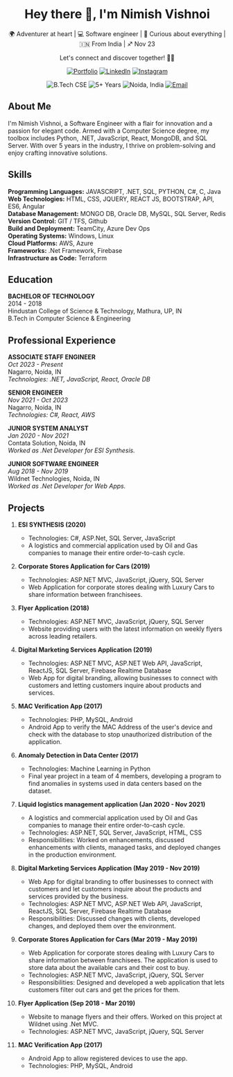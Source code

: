 <!--
**nimishvishnoi/nimishvishnoi** is a ✨ _special_ ✨ repository because its `README.md` (this file) appears on your GitHub profile.

Here are some ideas to get you started:

- 🔭 I’m currently working on ...
- 🌱 I’m currently learning ...
- 👯 I’m looking to collaborate on ...
- 🤔 I’m looking for help with ...
- 💬 Ask me about ...
- 📫 How to reach me: ...
- 😄 Pronouns: ...
- ⚡ Fun fact: ...
-->

<!-- Welcome Section -->
<div align="center">
  <h1>Hey there 👋, I'm Nimish Vishnoi</h1>
  <p>🌍 Adventurer at heart | 💻 Software engineer | 🤔 Curious about everything | 🇮🇳 From India | ♐️ Nov 23</p>
  <p>Let's connect and discover together! 🤝✨</p>
  <a href="https://nimishvishnoi.github.io"><img src="https://img.shields.io/badge/Portfolio-Visit-brightgreen" alt="Portfolio"/></a>
  <a href="https://www.linkedin.com/in/nimishvishnoi"><img src="https://img.shields.io/badge/LinkedIn-Connect-0077B5" alt="LinkedIn"/></a>
  <a href="https://www.instagram.com/nimishvishnoi"><img src="https://img.shields.io/badge/Instagram-Follow-ff69b4" alt="Instagram"/></a>
</div>

<!-- Badges Section -->
<p align="center">
  <img src="https://img.shields.io/badge/B.Tech-Computer%20Science%20%26%20Engineering-blue" alt="B.Tech CSE"/>
  <img src="https://img.shields.io/badge/Experience-5%20Years%202%20Months-brightgreen" alt="5+ Years"/>
  <img src="https://img.shields.io/badge/Location-Noida%2C%20India-orange" alt="Noida, India"/>
  <a href="mailto:nimish.vishnoi@rocketmail.com"><img src="https://img.shields.io/badge/Email-nimish.vishnoi%40gmail.com-important" alt="Email"/></a>
</p>

<!-- About Me Section -->
## About Me

I'm Nimish Vishnoi, a Software Engineer with a flair for innovation and a passion for elegant code. Armed with a Computer Science degree, my toolbox includes Python, .NET, JavaScript, React, MongoDB, and SQL Server. With over 5 years in the industry, I thrive on problem-solving and enjoy crafting innovative solutions.

<!-- Skills Section -->
## Skills

**Programming Languages:** JAVASCRIPT, .NET, SQL, PYTHON, C#, C, Java  
**Web Technologies:** HTML, CSS, JQUERY, REACT JS, BOOTSTRAP, API, ES6, Angular  
**Database Management:** MONGO DB, Oracle DB, MySQL, SQL Server, Redis  
**Version Control:** GIT / TFS, Github  
**Build and Deployment:** TeamCity, Azure Dev Ops  
**Operating Systems:** Windows, Linux  
**Cloud Platforms:** AWS, Azure  
**Frameworks:** .Net Framework, Firebase  
**Infrastructure as Code:** Terraform

<!-- Education Section -->
## Education

**BACHELOR OF TECHNOLOGY**  
2014 - 2018  
Hindustan College of Science & Technology, Mathura, UP, IN  
B.Tech in Computer Science & Engineering

<!-- Professional Experience Section -->
## Professional Experience

**ASSOCIATE STAFF ENGINEER**  
_Oct 2023 - Present_  
Nagarro, Noida, IN  
_Technologies: .NET, JavaScript, React, Oracle DB_

**SENIOR ENGINEER**  
_Nov 2021 - Oct 2023_  
Nagarro, Noida, IN  
_Technologies: C#, React, AWS_

**JUNIOR SYSTEM ANALYST**  
_Jan 2020 - Nov 2021_  
Contata Solution, Noida, IN  
_Worked as .Net Developer for ESI Synthesis._

**JUNIOR SOFTWARE ENGINEER**  
_Aug 2018 - Nov 2019_  
Wildnet Technologies, Noida, IN  
_Worked as .Net Developer for Web Apps._

<!-- Project Section -->
## Projects

1. **ESI SYNTHESIS (2020)**
   - Technologies: C#, ASP.Net, SQL Server, JavaScript
   - A logistics and commercial application used by Oil and Gas companies to manage their entire order-to-cash cycle.

2. **Corporate Stores Application for Cars (2019)**
   - Technologies: ASP.NET MVC, JavaScript, jQuery, SQL Server
   - Web Application for corporate stores dealing with Luxury Cars to share information between franchisees.

3. **Flyer Application (2018)**
   - Technologies: ASP.NET MVC, JavaScript, jQuery, SQL Server
   - Website providing users with the latest information on weekly flyers across leading retailers.

4. **Digital Marketing Services Application (2019)**
   - Technologies: ASP.NET MVC, ASP.NET Web API, JavaScript, ReactJS, SQL Server, Firebase Realtime Database
   - Web App for digital branding, allowing businesses to connect with customers and letting customers inquire about products and services.

5. **MAC Verification App (2017)**
   - Technologies: PHP, MySQL, Android
   - Android App to verify the MAC Address of the user's device and check with the database to stop unauthorized distribution of the application.

6. **Anomaly Detection in Data Center (2017)**
   - Technologies: Machine Learning in Python
   - Final year project in a team of 4 members, developing a program to find anomalies in systems used in data centers based on the dataset.

7. **Liquid logistics management application (Jan 2020 - Nov 2021)**
   - A logistics and commercial application used by Oil and Gas companies to manage their entire order-to-cash cycle.
   - Technologies: ASP.NET, SQL Server, JavaScript, HTML, CSS
   - Responsibilities: Worked on enhancements, discussed enhancements with clients, managed tasks, and deployed changes in the production environment.

8. **Digital Marketing Services Application (May 2019 - Nov 2019)**
   - Web App for digital branding to offer businesses to connect with customers and let customers inquire about the products and services provided by the business.
   - Technologies: ASP.NET MVC, ASP.NET Web API, JavaScript, ReactJS, SQL Server, Firebase Realtime Database
   - Responsibilities: Discussed changes with clients, developed changes, and deployed them over the environment.

9. **Corporate Stores Application for Cars (Mar 2019 - May 2019)**
   - Web Application for corporate stores dealing with Luxury Cars to share information between franchisees. The application is used to store data about the available cars and their cost to buy.
   - Technologies: ASP.NET MVC, JavaScript, jQuery, SQL Server
   - Responsibilities: Designed and developed a web application that lets customers filter out cars and get the prices for them.

10. **Flyer Application (Sep 2018 - Mar 2019)**
    - Website to manage flyers and their offers. Worked on this project at Wildnet using .Net MVC.
    - Technologies: ASP.NET MVC, JavaScript, jQuery, SQL Server

11. **MAC Verification App (2017)**
    - Android App to allow registered devices to use the app.
    - Technologies: PHP, MySQL, Android
